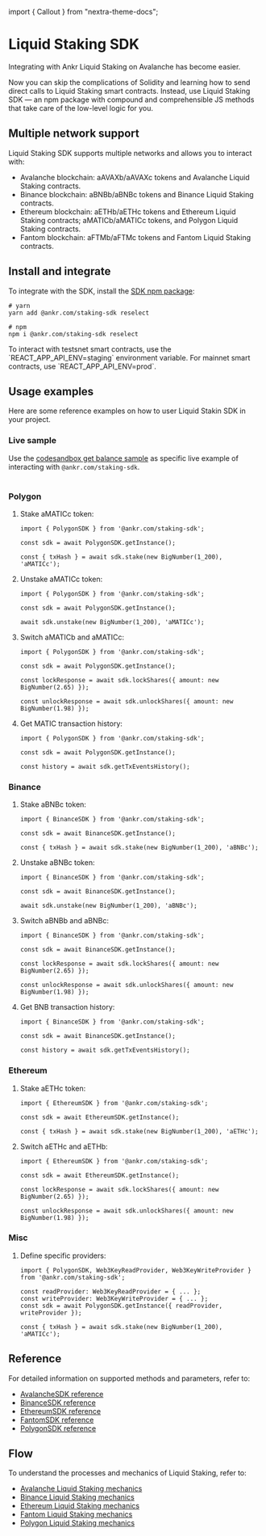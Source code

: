 import { Callout } from "nextra-theme-docs";

# Liquid Staking SDK

Integrating with Ankr Liquid Staking on Avalanche has become easier. 

Now you can skip the complications of Solidity and learning how to send direct calls to Liquid Staking smart contracts. 
Instead, use Liquid Staking SDK — an npm package with compound and comprehensible JS methods that take care of the low-level logic for you.

## Multiple network support
Liquid Staking SDK supports multiple networks and allows you to interact with:
* Avalanche blockchain: aAVAXb/aAVAXc tokens and Avalanche Liquid Staking contracts.
* Binance blockchain: aBNBb/aBNBc tokens and Binance Liquid Staking contracts.
* Ethereum blockchain: aETHb/aETHc tokens and Ethereum Liquid Staking contracts; aMATICb/aMATICc tokens, and Polygon Liquid Staking contracts.
* Fantom blockchain: aFTMb/aFTMc tokens and Fantom Liquid Staking contracts.

## Install and integrate
To integrate with the SDK, install the [SDK npm package](https://www.npmjs.com/package/@ankr.com/staking-sdk):

```
# yarn
yarn add @ankr.com/staking-sdk reselect
```

```
# npm
npm i @ankr.com/staking-sdk reselect
```

<Callout>
To interact with testsnet smart contracts, use the `REACT_APP_API_ENV=staging` environment variable. For mainnet smart contracts, use `REACT_APP_API_ENV=prod`.
</Callout>

## Usage examples

Here are some reference examples on how to user Liquid Stakin SDK in your project.

### Live sample
Use the [codesandbox get balance sample](https://codesandbox.io/s/ankr-staking-sdk-e1jvvi) as specific live example of interacting with `@ankr.com/staking-sdk`.<br /><br /> 

### Polygon
1. Stake aMATICc token:
    ```
    import { PolygonSDK } from '@ankr.com/staking-sdk';
    
    const sdk = await PolygonSDK.getInstance();
    
    const { txHash } = await sdk.stake(new BigNumber(1_200), 'aMATICc');
    ```
2. Unstake aMATICc token:
   ```
   import { PolygonSDK } from '@ankr.com/staking-sdk';
   
   const sdk = await PolygonSDK.getInstance();
   
   await sdk.unstake(new BigNumber(1_200), 'aMATICc');
   ```
3. Switch aMATICb and aMATICc:
   ```
   import { PolygonSDK } from '@ankr.com/staking-sdk';
   
   const sdk = await PolygonSDK.getInstance();
   
   const lockResponse = await sdk.lockShares({ amount: new BigNumber(2.65) });
   
   const unlockResponse = await sdk.unlockShares({ amount: new BigNumber(1.98) });
   ```
4. Get MATIC transaction history:
   ```
   import { PolygonSDK } from '@ankr.com/staking-sdk';
   
   const sdk = await PolygonSDK.getInstance();
   
   const history = await sdk.getTxEventsHistory();
   ```
### Binance   
1. Stake aBNBc token:
   ```
   import { BinanceSDK } from '@ankr.com/staking-sdk';
   
   const sdk = await BinanceSDK.getInstance();
   
   const { txHash } = await sdk.stake(new BigNumber(1_200), 'aBNBc');
   ```
2. Unstake aBNBc token:
   ```
   import { BinanceSDK } from '@ankr.com/staking-sdk';
   
   const sdk = await BinanceSDK.getInstance();
   
   await sdk.unstake(new BigNumber(1_200), 'aBNBc');
   ```
3. Switch aBNBb and aBNBc:
   ```
   import { BinanceSDK } from '@ankr.com/staking-sdk';
   
   const sdk = await BinanceSDK.getInstance();
   
   const lockResponse = await sdk.lockShares({ amount: new BigNumber(2.65) });
   
   const unlockResponse = await sdk.unlockShares({ amount: new BigNumber(1.98) });
   ```
4. Get BNB transaction history:
   ```
   import { BinanceSDK } from '@ankr.com/staking-sdk';
   
   const sdk = await BinanceSDK.getInstance();
   
   const history = await sdk.getTxEventsHistory();
   ```
### Ethereum
1. Stake aETHc token:
   ```
   import { EthereumSDK } from '@ankr.com/staking-sdk';
   
   const sdk = await EthereumSDK.getInstance();
   
   const { txHash } = await sdk.stake(new BigNumber(1_200), 'aETHc');
   ```
2. Switch aETHc and aETHb:
   ```
   import { EthereumSDK } from '@ankr.com/staking-sdk';
   
   const sdk = await EthereumSDK.getInstance();
   
   const lockResponse = await sdk.lockShares({ amount: new BigNumber(2.65) });
   
   const unlockResponse = await sdk.unlockShares({ amount: new BigNumber(1.98) });
   ```
### Misc
1. Define specific providers:
   ```
   import { PolygonSDK, Web3KeyReadProvider, Web3KeyWriteProvider } from '@ankr.com/staking-sdk';
   
   const readProvider: Web3KeyReadProvider = { ... };
   const writeProvider: Web3KeyWriteProvider = { ... };
   const sdk = await PolygonSDK.getInstance({ readProvider, writeProvider });
   
   const { txHash } = await sdk.stake(new BigNumber(1_200), 'aMATICc');
   ```

## Reference
For detailed information on supported methods and parameters, refer to:
* [AvalancheSDK reference](https://www.ankr.com/docs/staking/sdk/classes/AvalancheSDK.html)
* [BinanceSDK reference](https://www.ankr.com/docs/staking/sdk/classes/BinanceSDK.html) 
* [EthereumSDK reference](https://www.ankr.com/docs/staking/sdk/classes/EthereumSDK.html)
* [FantomSDK reference](https://www.ankr.com/docs/staking/sdk/classes/FantomSDK.html)
* [PolygonSDK reference](https://www.ankr.com/docs/staking/sdk/classes/PolygonSDK.html)

## Flow
To understand the processes and mechanics of Liquid Staking, refer to:
* [Avalanche Liquid Staking mechanics](https://www.ankr.com/docs/staking/liquid-staking/avax/staking-mechanics)
* [Binance Liquid Staking mechanics](https://www.ankr.com/docs/staking/liquid-staking/bnb/staking-mechanics)
* [Ethereum Liquid Staking mechanics](https://www.ankr.com/docs/staking/liquid-staking/eth/staking-mechanics)
* [Fantom Liquid Staking mechanics](https://www.ankr.com/docs/staking/liquid-staking/ftm/staking-mechanics)
* [Polygon Liquid Staking mechanics](https://www.ankr.com/docs/staking/liquid-staking/matic/staking-mechanics)

